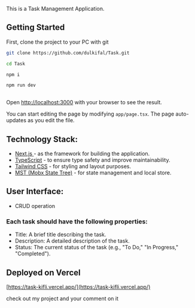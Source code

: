 This is  a Task Management Application.

## Getting Started

First, clone the project to your PC with git 


```bash
git clone https://github.com/dulkifal/Task.git

cd Task

npm i

npm run dev
 
```

Open [http://localhost:3000](http://localhost:3000) with your browser to see the result.

You can start editing the page by modifying `app/page.tsx`. The page auto-updates as you edit the file.


## Technology Stack:

 

- [Next.js ](https://nextjs.org/docs) - as the framework for building the application.
- [TypeScript](https://www.typescriptlang.org/) -  to ensure type safety and improve maintainability.
- [Tailwind CSS](https://tailwindcss.com/) - for styling and layout purposes.
- [MST (Mobx State Tree)](https://mobx.js.org/README.html) - for state management  and local store.
 
 
## User Interface:
-  CRUD operation
### Each task should have the following properties:
- Title: A brief title describing the task.
- Description: A detailed description of the task.
- Status: The current status of the task (e.g., "To Do," "In Progress," "Completed").
## Deployed on Vercel

[https://task-kifli.vercel.app/](https://task-kifli.vercel.app/)

check out my project and your comment on it